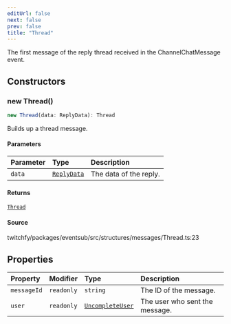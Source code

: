 ```yaml
---
editUrl: false
next: false
prev: false
title: "Thread"
---
```


The first message of the reply thread received in the ChannelChatMessage event.

## Constructors

### new Thread()

```ts
new Thread(data: ReplyData): Thread
```

Builds up a thread message.

#### Parameters

| Parameter | Type | Description |
| :------ | :------ | :------ |
| `data` | [`ReplyData`](/api/eventsub/interfaces/replydata/) | The data of the reply. |

#### Returns

[`Thread`](/api/eventsub/classes/thread/)

#### Source

twitchfy/packages/eventsub/src/structures/messages/Thread.ts:23

## Properties

| Property | Modifier | Type | Description |
| :------ | :------ | :------ | :------ |
| `messageId` | `readonly` | `string` | The ID of the message. |
| `user` | `readonly` | [`UncompleteUser`](/api/eventsub/classes/uncompleteuser/) | The user who sent the message. |
